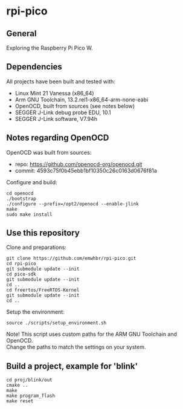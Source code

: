 # rpi-pico

## General
Exploring the Raspberry Pi Pico W.

## Dependencies
All projects have been built and tested with:

* Linux Mint 21 Vanessa (x86_64)
* Arm GNU Toolchain, 13.2.rel1-x86_64-arm-none-eabi
* OpenOCD, built from sources (see notes below)
* SEGGER J-Link debug probe EDU, 10.1
* SEGGER J-Link software, V7.94h

## Notes regarding OpenOCD
OpenOCD was built from sources:
* repo: https://github.com/openocd-org/openocd.git
* commit: 4593c75f0b45ebb1bf10350c26c0163d0676f81a

Configure and build:
```
cd openocd
./bootstrap
./configure --prefix=/opt2/openocd --enable-jlink
make
sudo make install
```

## Use this repository
Clone and preparations:
```
git clone https://github.com/emwhbr/rpi-pico.git
cd rpi-pico
git submodule update --init
cd pico-sdk
git submodule update --init
cd ..
cd freertos/FreeRTOS-Kernel
git submodule update --init
cd ..
```
Setup the environment:
```
source ./scripts/setup_environment.sh
```
Note! This script uses custom paths for the ARM GNU Toolchain and OpenOCD.<br/>
Change the paths to match the settings on your system.

## Build a project, example for 'blink'
```
cd proj/blink/out
cmake ..
make
make program_flash
make reset
```
